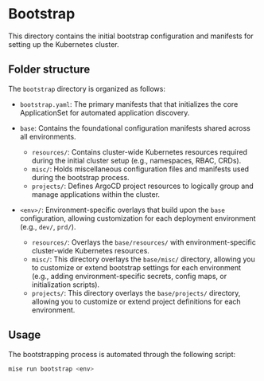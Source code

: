# Bootstrap

This directory contains the initial bootstrap configuration and manifests for setting up the Kubernetes cluster.

## Folder structure

The `bootstrap` directory is organized as follows:

* `bootstrap.yaml`: The primary manifests that that initializes the core ApplicationSet for automated application discovery.

* `base`: Contains the foundational configuration manifests shared across all environments.
  * `resources/`: Contains cluster-wide Kubernetes resources required during the initial cluster setup
  (e.g., namespaces, RBAC, CRDs).
  * `misc/`: Holds miscellaneous configuration files and manifests used during the bootstrap process.
  * `projects/`: Defines ArgoCD project resources to logically group and manage applications within the cluster.

* `<env>/`: Environment-specific overlays that build upon the `base` configuration,
allowing customization for each deployment environment (e.g., `dev/`, `prd/`).
  * `resources/`: Overlays the `base/resources/` with environment-specific cluster-wide Kubernetes resources.
  * `misc/`: This directory overlays the `base/misc/` directory,
  allowing you to customize or extend bootstrap settings for each environment
  (e.g., adding environment-specific secrets, config maps, or initialization scripts).
  * `projects/`: This directory overlays the `base/projects/` directory,
  allowing you to customize or extend project definitions for each environment.

## Usage

The bootstrapping process is automated through the following script:

```bash
mise run bootstrap <env>
```

